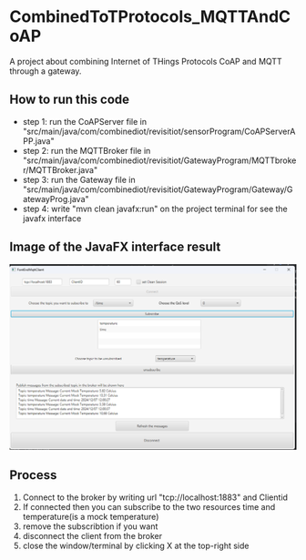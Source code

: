 # CombinedToTProtocols_MQTTAndCoAP
A project about combining Internet of THings Protocols CoAP and MQTT through a gateway. 

## How to run this code
- step 1: run the CoAPServer file in "src/main/java/com/combinediot/revisitiot/sensorProgram/CoAPServerAPP.java"
- step 2: run the MQTTBroker file in "src/main/java/com/combinediot/revisitiot/GatewayProgram/MQTTbroker/MQTTBroker.java"
- step 3: run the Gateway file in "src/main/java/com/combinediot/revisitiot/GatewayProgram/Gateway/GatewayProg.java"
- step 4: write "mvn clean javafx:run" on the project terminal for see the javafx interface

## Image of the JavaFX interface result
![img.png](img.png)

## Process
1. Connect to the broker by writing url "tcp://localhost:1883" and Clientid 
2. If connected then you can subscribe to the two resources time and temperature(is a mock temperature)
3. remove the subscribtion if you want
4. disconnect the client from the broker 
5. close the window/terminal by clicking X at the top-right side